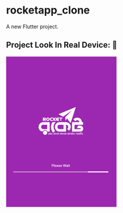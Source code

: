 # rocketapp_clone

A new Flutter project.
## Project Look In Real Device: :tada:
<img src='/SnapShot/loading.PNG' width="300px" alt='Video Prohressbar'/>
